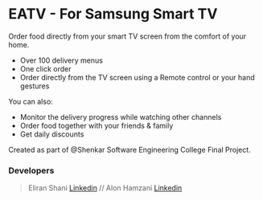 # EATV - For Samsung Smart TV

Order food directly from your smart TV screen from the comfort of your home.

  - Over 100 delivery menus
  - One click order
  - Order directly from the TV screen using a Remote control or your hand gestures

You can also:
  - Monitor the delivery progress while watching other channels
  - Order food together with your friends & family
  - Get daily discounts 

Created as part of @Shenkar Software Engineering College Final Project.

### Developers

> Eliran Shani [Linkedin](https://il.linkedin.com/in/eliranshani)
//
> Alon Hamzani [Linkedin](https://il.linkedin.com/in/alon-hamzani-33aa064)
